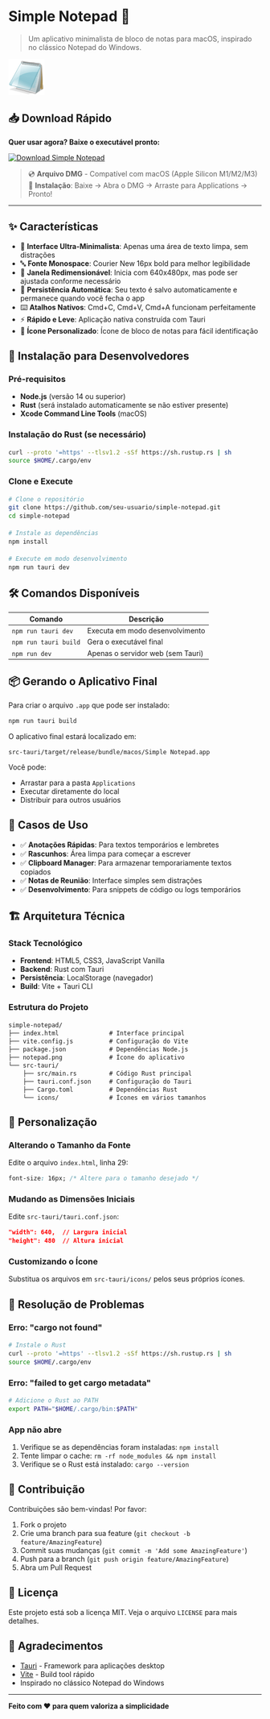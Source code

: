 # Simple Notepad 📝

> Um aplicativo minimalista de bloco de notas para macOS, inspirado no clássico Notepad do Windows.

![Simple Notepad](notepad.png)

## 📥 Download Rápido

**Quer usar agora? Baixe o executável pronto:**

[![Download Simple Notepad](https://img.shields.io/badge/Download-Simple%20Notepad%20v1.0.0-blue?style=for-the-badge&logo=apple)](https://github.com/ricardoreis/simple-notepad/releases/download/v1.0.0/Simple.Notepad_1.0.0_aarch64.dmg)

> 💿 **Arquivo DMG** - Compatível com macOS (Apple Silicon M1/M2/M3)  
> 📁 **Instalação**: Baixe → Abra o DMG → Arraste para Applications → Pronto!

---

## ✨ Características

- 🎯 **Interface Ultra-Minimalista**: Apenas uma área de texto limpa, sem distrações
- 🔤 **Fonte Monospace**: Courier New 16px bold para melhor legibilidade
- 📏 **Janela Redimensionável**: Inicia com 640x480px, mas pode ser ajustada conforme necessário
- 💾 **Persistência Automática**: Seu texto é salvo automaticamente e permanece quando você fecha o app
- ⌨️ **Atalhos Nativos**: Cmd+C, Cmd+V, Cmd+A funcionam perfeitamente
- ⚡ **Rápido e Leve**: Aplicação nativa construída com Tauri
- 🎨 **Ícone Personalizado**: Ícone de bloco de notas para fácil identificação

## 🚀 Instalação para Desenvolvedores

### Pré-requisitos
- **Node.js** (versão 14 ou superior)
- **Rust** (será instalado automaticamente se não estiver presente)
- **Xcode Command Line Tools** (macOS)

### Instalação do Rust (se necessário)
```bash
curl --proto '=https' --tlsv1.2 -sSf https://sh.rustup.rs | sh
source $HOME/.cargo/env
```

### Clone e Execute
```bash
# Clone o repositório
git clone https://github.com/seu-usuario/simple-notepad.git
cd simple-notepad

# Instale as dependências
npm install

# Execute em modo desenvolvimento
npm run tauri dev
```

## 🛠️ Comandos Disponíveis

| Comando | Descrição |
|---------|-----------|
| `npm run tauri dev` | Executa em modo desenvolvimento |
| `npm run tauri build` | Gera o executável final |
| `npm run dev` | Apenas o servidor web (sem Tauri) |

## 📦 Gerando o Aplicativo Final

Para criar o arquivo `.app` que pode ser instalado:

```bash
npm run tauri build
```

O aplicativo final estará localizado em:
```
src-tauri/target/release/bundle/macos/Simple Notepad.app
```

Você pode:
- Arrastar para a pasta `Applications`
- Executar diretamente do local
- Distribuir para outros usuários

## 🎯 Casos de Uso

- ✅ **Anotações Rápidas**: Para textos temporários e lembretes
- ✅ **Rascunhos**: Área limpa para começar a escrever
- ✅ **Clipboard Manager**: Para armazenar temporariamente textos copiados
- ✅ **Notas de Reunião**: Interface simples sem distrações
- ✅ **Desenvolvimento**: Para snippets de código ou logs temporários

## 🏗️ Arquitetura Técnica

### Stack Tecnológico
- **Frontend**: HTML5, CSS3, JavaScript Vanilla
- **Backend**: Rust com Tauri
- **Persistência**: LocalStorage (navegador)
- **Build**: Vite + Tauri CLI

### Estrutura do Projeto
```
simple-notepad/
├── index.html              # Interface principal
├── vite.config.js          # Configuração do Vite
├── package.json            # Dependências Node.js
├── notepad.png             # Ícone do aplicativo
└── src-tauri/
    ├── src/main.rs         # Código Rust principal
    ├── tauri.conf.json     # Configuração do Tauri
    ├── Cargo.toml          # Dependências Rust
    └── icons/              # Ícones em vários tamanhos
```

## 🔧 Personalização

### Alterando o Tamanho da Fonte
Edite o arquivo `index.html`, linha 29:
```css
font-size: 16px; /* Altere para o tamanho desejado */
```

### Mudando as Dimensões Iniciais
Edite `src-tauri/tauri.conf.json`:
```json
"width": 640,  // Largura inicial
"height": 480  // Altura inicial
```

### Customizando o Ícone
Substitua os arquivos em `src-tauri/icons/` pelos seus próprios ícones.

## 🐛 Resolução de Problemas

### Erro: "cargo not found"
```bash
# Instale o Rust
curl --proto '=https' --tlsv1.2 -sSf https://sh.rustup.rs | sh
source $HOME/.cargo/env
```

### Erro: "failed to get cargo metadata"
```bash
# Adicione o Rust ao PATH
export PATH="$HOME/.cargo/bin:$PATH"
```

### App não abre
1. Verifique se as dependências foram instaladas: `npm install`
2. Tente limpar o cache: `rm -rf node_modules && npm install`
3. Verifique se o Rust está instalado: `cargo --version`

## 🤝 Contribuição

Contribuições são bem-vindas! Por favor:

1. Fork o projeto
2. Crie uma branch para sua feature (`git checkout -b feature/AmazingFeature`)
3. Commit suas mudanças (`git commit -m 'Add some AmazingFeature'`)
4. Push para a branch (`git push origin feature/AmazingFeature`)
5. Abra um Pull Request

## 📄 Licença

Este projeto está sob a licença MIT. Veja o arquivo `LICENSE` para mais detalhes.

## 🙏 Agradecimentos

- [Tauri](https://tauri.app/) - Framework para aplicações desktop
- [Vite](https://vitejs.dev/) - Build tool rápido
- Inspirado no clássico Notepad do Windows

---

**Feito com ❤️ para quem valoriza a simplicidade**